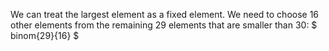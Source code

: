 We can treat the largest element as a fixed element. 
We need to choose 16 other elements from the remaining 29 elements that are smaller than 30: $ binom{29}{16} $
